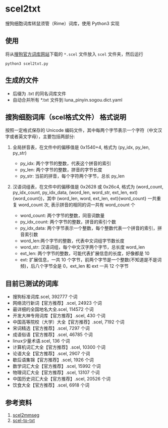 # scel2txt

搜狗细胞词库转鼠须管（Rime）词库，使用 Python3 实现

## 使用

将从[搜狗官方词库网站](https,//pinyin.sogou.com/dict/)下载的 `*.scel` 文件放入 `scel` 文件夹，然后运行

```shell
python3 scel2txt.py
```

## 生成的文件

* 后缀为 .txt 的同名词库文件
* 自动合并所有 *.txt 文件到 luna_pinyin.sogou.dict.yaml


## 搜狗细胞词库（scel格式文件） 格式说明

按照一定格式保存的 Unicode 编码文件，其中每两个字节表示一个字符（中文汉字或者英文字母），主要包括两部分:

1. 全局拼音表，在文件中的偏移值是 0x1540+4, 格式为 (py_idx, py_len, py_str)
    - py_idx: 两个字节的整数，代表这个拼音的索引
    - py_len: 两个字节的整数，拼音的字节长度
    - py_str: 当前的拼音，每个字符两个字节，总长 py_len

2. 汉语词组表，在文件中的偏移值是 0x2628 或 0x26c4, 格式为 (word_count, py_idx_count, py_idx_data, (word_len, word_str, ext_len, ext){word_count})，其中 (word_len, word, ext_len, ext){word_count} 一共重复 word_count 次, 表示拼音的相同的词一共有 word_count 个
    - word_count: 两个字节的整数，同音词数量
    - py_idx_count:  两个字节的整数，拼音的索引个数
    - py_idx_data: 两个字节表示一个整数，每个整数代表一个拼音的索引，拼音索引数 
    - word_len:两个字节的整数，代表中文词组字节数长度
    - word_str: 汉语词组，每个中文汉字两个字节，总长度 word_len
    - ext_len: 两个字节的整数，可能代表扩展信息的长度，好像都是 10
    - ext: 扩展信息，一共 10 个字节，前两个字节是一个整数(不知道是不是词频)，后八个字节全是 0，ext_len 和 ext 一共 12 个字节


## 目前已测试的词库

* 搜狗标准词库.scel, 392777 个词
* 网络流行新词【官方推荐】.scel, 24923 个词
* 最详细的全国地名大全.scel, 114572 个词
* 开发大神专用词库【官方推荐】.scel, 430 个词
* 中国高等院校（大学）大全【官方推荐】.scel, 7192 个词
* 宋词精选【官方推荐】.scel, 7297 个词
* 成语俗语【官方推荐】.scel, 46785 个词
* linux少量术语.scel, 136 个词
* 计算机词汇大全【官方推荐】.scel, 10300 个词
* 论语大全【官方推荐】.scel, 2907 个词
* 歇后语集锦【官方推荐】.scel, 1926 个词
* 数学词汇大全【官方推荐】.scel, 15992 个词
* 物理词汇大全【官方推荐】.scel, 13107 个词
* 中国历史词汇大全【官方推荐】.scel, 20526 个词
* 饮食大全【官方推荐】.scel, 6918 个词

## 参考资料

1. [scel2mmseg](https://raw.githubusercontent.com/archerhu/scel2mmseg/master/scel2mmseg.py)
2. [scel-to-txt](https://raw.githubusercontent.com/xwzhong/small-program/master/scel-to-txt/scel2txt.py)
